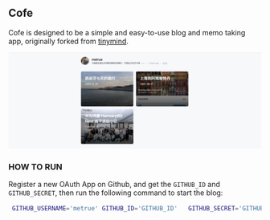 ## Cofe

Cofe is designed to be a simple and easy-to-use blog and memo taking app, originally forked from [tinymind](https://github.com/mazzzystar/tinymind).

![screnshot](https://github.com/metrue/cofe/blob/main/assets/images/Cofe-app.png?raw=true)

### HOW TO RUN

Register a new OAuth App on Github, and get the `GITHUB_ID` and `GITHUB_SECRET`,
then run the following command to start the blog:

```bash
 GITHUB_USERNAME='metrue' GITHUB_ID='GITHUB_ID'   GITHUB_SECRET='GITHUB_SECRET' NEXTAUTH_SECRET='NEXTAUTH_SECRET' npm run de
```
